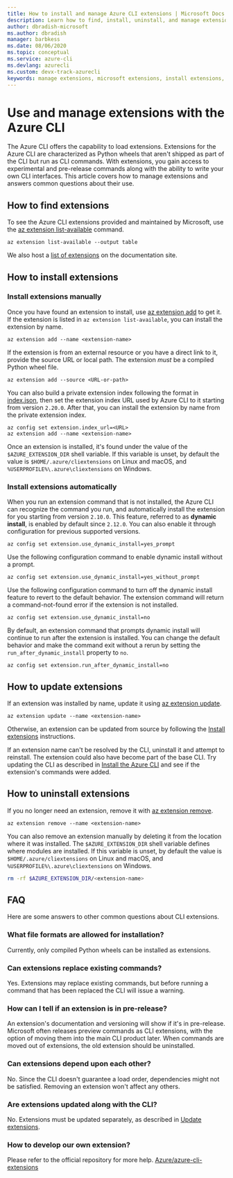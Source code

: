 ```yaml
---
title: How to install and manage Azure CLI extensions | Microsoft Docs
description: Learn how to find, install, uninstall, and manage extensions with Azure CLI. Use the Azure CLI to load extensions provided and maintained by Microsoft.
author: dbradish-microsoft
ms.author: dbradish
manager: barbkess
ms.date: 08/06/2020
ms.topic: conceptual
ms.service: azure-cli
ms.devlang: azurecli 
ms.custom: devx-track-azurecli
keywords: manage extensions, microsoft extensions, install extensions, uninstall extensions, azure extensions, azure cli extensions
---
```


# Use and manage extensions with the Azure CLI 

The Azure CLI offers the capability to load extensions. Extensions for the Azure CLI are characterized as Python wheels that aren't shipped as part of the CLI but run as CLI commands.
With extensions, you gain access to experimental and pre-release commands along with the ability to write your own CLI interfaces. This article covers how to manage extensions and answers common questions about their use.

## How to find extensions

To see the Azure CLI extensions provided and maintained by Microsoft, use the [az extension list-available](/cli/azure/extension#az_extension_list_available) command.

```azurecli-interactive
az extension list-available --output table
```

We also host a [list of extensions](azure-cli-extensions-list.md) on the documentation site.

## How to install extensions

### Install extensions manually

Once you have found an extension to install, use [az extension add](../latest/docs-ref-autogen/extension.yml#az_extension_add) to get it. If the extension is listed in `az extension list-available`, you can install the extension by name.

```azurecli-interactive
az extension add --name <extension-name>
```

If the extension is from an external resource or you have a direct link to it, provide the source URL or local path. The extension _must_ be a compiled Python wheel file.

```azurecli-interactive
az extension add --source <URL-or-path>
```

You can also build a private extension index following the format in [index.json](https://github.com/Azure/azure-cli-extensions/blob/master/src/index.json), then set the extension index URL used by Azure CLI to it starting from version `2.20.0`. After that, you can install the extension by name from the private extension index.

```azurecli-interactive
az config set extension.index_url=<URL>
az extension add --name <extension-name>
```

Once an extension is installed, it's found under the value of the `$AZURE_EXTENSION_DIR` shell variable. If this variable is unset, by default the value is `$HOME/.azure/cliextensions` on
Linux and macOS, and `%USERPROFILE%\.azure\cliextensions` on Windows.

### Install extensions automatically

When you run an extension command that is not installed, the Azure CLI can recognize the command you run, and automatically install the extension for you starting from version `2.10.0`. This feature, referred to as **dynamic install**, is enabled by default since `2.12.0`. You can also enable it through configuration for previous supported versions.
```azurecli-interactive
az config set extension.use_dynamic_install=yes_prompt
```

Use the following configuration command to enable dynamic install without a prompt.
```azurecli-interactive
az config set extension.use_dynamic_install=yes_without_prompt
```

Use the following configuration command to turn off the dynamic install feature to revert to the default behavior. The extension command will return a command-not-found error if the extension is not installed.
```azurecli-interactive
az config set extension.use_dynamic_install=no
```

By default, an extension command that prompts dynamic install will continue to run after the extension is installed. You can change the default behavior and make the command exit without a rerun by setting the `run_after_dynamic_install` property to `no`.
```azurecli-interactive
az config set extension.run_after_dynamic_install=no
```

## How to update extensions

If an extension was installed by name, update it using [az extension update](../latest/docs-ref-autogen/extension.yml#az_extension_update).

```azurecli-interactive
az extension update --name <extension-name>
```

Otherwise, an extension can be updated from source by following the [Install extensions](#how-to-install-extensions) instructions.

If an extension name can't be resolved by the CLI, uninstall it and attempt to reinstall. The extension could also have become part of the base CLI.
Try updating the CLI as described in [Install the Azure CLI](install-azure-cli.md) and see if the extension's commands were added.

## How to uninstall extensions

If you no longer need an extension, remove it with [az extension remove](../latest/docs-ref-autogen/extension.yml#az_extension_remove).

```azurecli-interactive
az extension remove --name <extension-name>
```

You can also remove an extension manually by deleting it from the location where it was installed. The `$AZURE_EXTENSION_DIR` shell variable defines where modules are installed.
If this variable is unset, by default the value is `$HOME/.azure/cliextensions` on Linux and macOS, and `%USERPROFILE%\.azure\cliextensions` on Windows.

```bash
rm -rf $AZURE_EXTENSION_DIR/<extension-name>
```

## FAQ

Here are some answers to other common questions about CLI extensions.

### What file formats are allowed for installation?

Currently, only compiled Python wheels can be installed as extensions.

### Can extensions replace existing commands?

Yes. Extensions may replace existing commands, but before running a command that has been replaced the CLI will issue a warning.

### How can I tell if an extension is in pre-release?

An extension's documentation and versioning will show if it's in pre-release. Microsoft often releases preview commands as CLI extensions, with the option
of moving them into the main CLI product later. When commands are moved out of extensions, the old extension should be uninstalled. 

### Can extensions depend upon each other?

No. Since the CLI doesn't guarantee a load order, dependencies might not be satisfied. Removing an extension won't affect any others.

### Are extensions updated along with the CLI?

No. Extensions must be updated separately, as described in [Update extensions](#how-to-update-extensions).

### How to develop our own extension?
Please refer to the official repository for more help. [Azure/azure-cli-extensions](https://github.com/Azure/azure-cli/tree/master/doc/extensions)